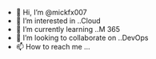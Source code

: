 - 👋 Hi, I’m @mickfx007
- 👀 I’m interested in ..Cloud
- 🌱 I’m currently learning ..M 365
- 💞️ I’m looking to collaborate on ..DevOps
- 📫 How to reach me ...

<!---
mickfx007/mickfx007 is a ✨ special ✨ repository because its `README.md` (this file) appears on your GitHub profile.
You can click the Preview link to take a look at your changes.
--->
